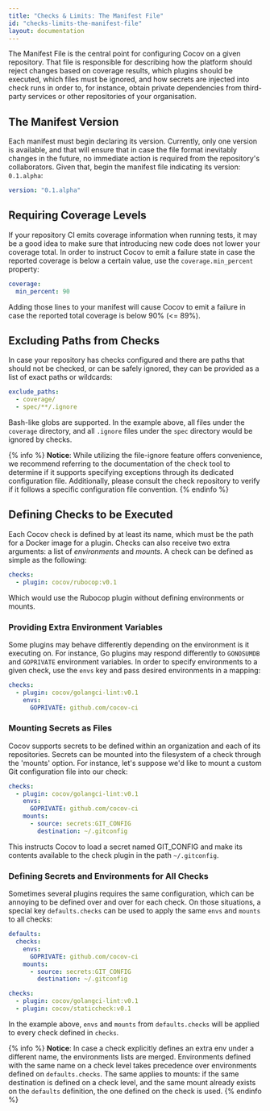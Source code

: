 ```yaml
---
title: "Checks & Limits: The Manifest File"
id: "checks-limits-the-manifest-file"
layout: documentation
---
```


The Manifest File is the central point for configuring Cocov on a given
repository. That file is responsible for describing how the platform should
reject changes based on coverage results, which plugins should be executed,
which files must be ignored, and how secrets are injected into check runs in
order to, for instance, obtain private dependencies from third-party services or
other repositories of your organisation.

## The Manifest Version

Each manifest must begin declaring its version. Currently, only one version is
available, and that will ensure that in case the file format inevitably changes
in the future, no immediate action is required from the repository's
collaborators. Given that, begin the manifest file indicating its version:
`0.1.alpha`:

```yaml
version: "0.1.alpha"
```

## Requiring Coverage Levels

If your repository CI emits coverage information when running tests, it may be
a good idea to make sure that introducing new code does not lower your coverage
total. In order to instruct Cocov to emit a failure state in case the reported
coverage is below a certain value, use the `coverage.min_percent` property:

```yaml
coverage:
  min_percent: 90
```

Adding those lines to your manifest will cause Cocov to emit a failure in case
the reported total coverage is below 90% (<= 89%).


## Excluding Paths from Checks

In case your repository has checks configured and there are paths that should
not be checked, or can be safely ignored, they can be provided as a list of
exact paths or wildcards:

```yaml
exclude_paths:
  - coverage/
  - spec/**/.ignore
```

Bash-like globs are supported. In the example above, all files under the
`coverage` directory, and all `.ignore` files under the `spec` directory would
be ignored by checks.

{% info %}
**Notice**: While utilizing the file-ignore feature offers convenience, we
recommend referring to the documentation of the check tool to determine if it
supports specifying exceptions through its dedicated configuration file.
Additionally, please consult the check repository to verify if it follows a
specific configuration file convention.
{% endinfo %}

## Defining Checks to be Executed

Each Cocov check is defined by at least its name, which must be the path for
a Docker image for a plugin. Checks can also receive two extra arguments: a list
of _environments_ and _mounts_. A check can be defined as simple as the
following:

```yaml
checks:
  - plugin: cocov/rubocop:v0.1
```

Which would use the Rubocop plugin without defining environments or mounts.

### Providing Extra Environment Variables

Some plugins may behave differently depending on the environment is it executing
on. For instance, Go plugins may respond differently to `GONOSUMDB` and
`GOPRIVATE` environment variables. In order to specify environments to a given
check, use the `envs` key and pass desired environments in a mapping:

```yaml
checks:
  - plugin: cocov/golangci-lint:v0.1
    envs:
      GOPRIVATE: github.com/cocov-ci
```

### Mounting Secrets as Files

Cocov supports secrets to be defined within an organization and each of its
repositories. Secrets can be mounted into the filesystem of a check through the
'mounts' option. For instance, let's suppose we'd like to mount a custom Git
configuration file into our check:

```yaml
checks:
  - plugin: cocov/golangci-lint:v0.1
    envs:
      GOPRIVATE: github.com/cocov-ci
    mounts:
      - source: secrets:GIT_CONFIG
        destination: ~/.gitconfig
```

This instructs Cocov to load a secret named GIT_CONFIG and make its contents
available to the check plugin in the path `~/.gitconfig`.

### Defining Secrets and Environments for All Checks

Sometimes several plugins requires the same configuration, which can be
annoying to be defined over and over for each check. On those situations, a
special key `defaults.checks` can be used to apply the same `envs` and `mounts`
to all checks:

```yaml
defaults:
  checks:
    envs:
      GOPRIVATE: github.com/cocov-ci
    mounts:
      - source: secrets:GIT_CONFIG
        destination: ~/.gitconfig

checks:
  - plugin: cocov/golangci-lint:v0.1
  - plugin: cocov/staticcheck:v0.1
```

In the example above, `envs` and `mounts` from `defaults.checks` will be applied
to every check defined in `checks`.

{% info %}
**Notice**: In case a check explicitly defines an extra env under a different
name, the environments lists are merged. Environments defined with the same name
on a check level takes precedence over environments defined on
`defaults.checks`. The same applies to mounts: if the same destination is
defined on a check level, and the same mount already exists on the `defaults`
definition, the one defined on the check is used.
{% endinfo %}
